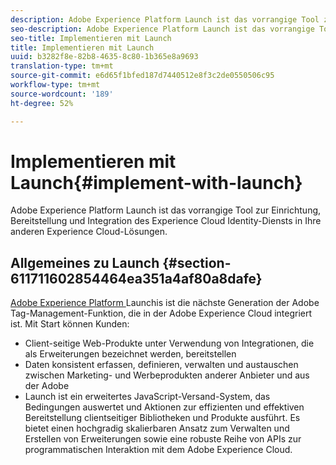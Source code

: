 ```yaml
---
description: Adobe Experience Platform Launch ist das vorrangige Tool zur Einrichtung, Bereitstellung und Integration des Experience Cloud Identity-Diensts in Ihre anderen Experience Cloud-Lösungen.
seo-description: Adobe Experience Platform Launch ist das vorrangige Tool zur Einrichtung, Bereitstellung und Integration des Experience Cloud Identity-Diensts in Ihre anderen Experience Cloud-Lösungen.
seo-title: Implementieren mit Launch
title: Implementieren mit Launch
uuid: b3282f8e-82b8-4635-8c80-1b365e8a9693
translation-type: tm+mt
source-git-commit: e6d65f1bfed187d7440512e8f3c2de0550506c95
workflow-type: tm+mt
source-wordcount: '189'
ht-degree: 52%

---
```



# Implementieren mit Launch{#implement-with-launch}

Adobe Experience Platform Launch ist das vorrangige Tool zur Einrichtung, Bereitstellung und Integration des Experience Cloud Identity-Diensts in Ihre anderen Experience Cloud-Lösungen.

## Allgemeines zu Launch {#section-611711602854464ea351a4af80a8dafe}

[Adobe Experience Platform ](https://docs.adobe.com/content/help/de-DE/launch/using/overview.html) Launchis ist die nächste Generation der Adobe Tag-Management-Funktion, die in der Adobe Experience Cloud integriert ist. Mit Start können Kunden:

* Client-seitige Web-Produkte unter Verwendung von Integrationen, die als Erweiterungen bezeichnet werden, bereitstellen
* Daten konsistent erfassen, definieren, verwalten und austauschen zwischen Marketing- und Werbeprodukten anderer Anbieter und aus der Adobe
* Launch ist ein erweitertes JavaScript-Versand-System, das Bedingungen auswertet und Aktionen zur effizienten und effektiven Bereitstellung clientseitiger Bibliotheken und Produkte ausführt. Es bietet einen hochgradig skalierbaren Ansatz zum Verwalten und Erstellen von Erweiterungen sowie eine robuste Reihe von APIs zur programmatischen Interaktion mit dem Adobe Experience Cloud.

